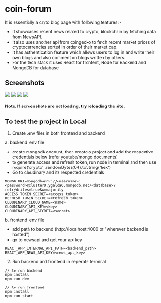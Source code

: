 # coin-forum

It is essentially a cryto blog page with following features :-

- It showcases recent news related to crypto, blockchain by fetching data from NewsAPI.
- It also uses another api from coingecko to fetch recent market prices of cryptocurrencies sorted in order of their market cap.
- It has authentication feature which allows users to log in and write their own blogs and also comment on blogs written by others.
- For the tech stack it uses React for frontent, Node for Backend and MongoDB for database.

## Screenshots

<img src="https://drive.google.com/uc?export=view&id=1Ae1ChMMFDRp-ZgW1Z4y0hHekCpSxeUo7" />
<img src="https://drive.google.com/uc?export=view&id=1SQZbXyN8JHw1-6-BS0Tp6e8zyh5E39ph" />
<img src="https://drive.google.com/uc?export=view&id=1c7YEtQEoD95caEafsj2HX1buHbF6PQv7" />
<img src="https://drive.google.com/uc?export=view&id=1lXntYdRyOpaPR_qtbK733flEWsLvcQU_" />

#### Note: If screenshots are not loading, try reloading the site.

## To test the project in Local

1. Create .env files in both frontend and backend

a. backend .env file

- create mongodb account, then create a project and add the respective credentials below (refer youtube/mongo documents)
- to generate access and refresh token, run node in terminal and then use require('crypto').randomBytes(64).toString('hex')
- Go to cloudinary and its respected credentials

```env
MONGO_URI=mongodb+srv://<username>:<password>@cluster0.ygalda6.mongodb.net/<database>?retryWrites=true&w=majority
ACCESS_TOKEN_SECRET=<access_token>
REFRESH_TOKEN_SECRET=<refresh_token>
CLOUDINARY_CLOUD_NAME=<name>
CLOUDINARY_API_KEY=<key>
CLOUDINARY_API_SECRET=<secret>
```

b. frontend .env file

- add path to backend (http://localhost:4000 or "wherever backend is hosted")
- go to newsapi and get your api key

```env
REACT_APP_INTERNAL_API_PATH=<backend_path>
REACT_APP_NEWS_API_KEY=<news_api_key>
```

2. Run backend and frontend in seperate terminal

```
// to run backend
npm install
npm run dev

// to run frontend
npm install
npm run start
```
